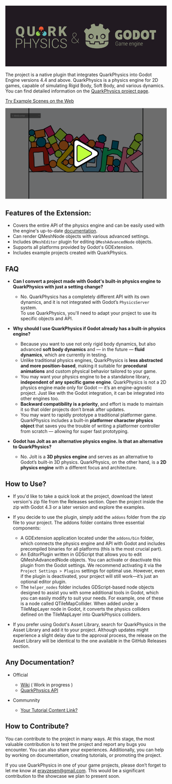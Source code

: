 ![](./images/project_logo.png)

The project is a native plugin that integrates QuarkPhysics into Godot Engine versions 4.4 and above.
QuarkPhysics is a physics engine for 2D games, capable of simulating Rigid Body, Soft Body, and various dynamics. You can find detailed information on the [QuarkPhysics project page](https://github.com/erayzesen/QuarkPhysics).

[Try Example Scenes on the Web](https://erayzesen.github.io/godot-quarkphysics-web-examples/)

[ ![Watch Examples](./images/examples_play.png) ](https://www.youtube.com/watch?v=KxsLLHMrB-Q)

## Features of the Extension:

* Covers the entire API of the physics engine and can be easily used with the engine's up-to-date [documentation](https://erayzesen.github.io/QuarkPhysics/documentation/).
* Can render QMeshNode objects with various advanced settings.
* Includes `QMeshEditor` plugin for editing `QMeshAdvancedNode` objects.
* Supports all platforms provided by Godot's GDExtension.
* Includes example projects created with QuarkPhysics.

## FAQ
* **Can I convert a project made with Godot's built-in physics engine to QuarkPhysics with just a setting change?**

  - No. QuarkPhysics has a completely different API with its own dynamics, and it is not integrated with Godot’s `PhysicsServer` system.  
To use QuarkPhysics, you'll need to adapt your project to use its specific objects and API.


* **Why should I use QuarkPhysics if Godot already has a built-in physics engine?**
  
  - Because you want to use not only rigid body dynamics, but also advanced **soft body dynamics** and — in the future — **fluid dynamics**, which are currently in testing.
  - Unlike traditional physics engines, QuarkPhysics is **less abstracted and more position-based**, making it suitable for **procedural animations** and custom physical behavior tailored to your game.
  - You may want your physics engine to be a standalone library, **independent of any specific game engine**. QuarkPhysics is not a 2D physics engine made only for Godot — it’s an engine-agnostic project. Just like with the Godot integration, it can be integrated into other engines too.
  - **Backward compatibility is a priority**, and effort is made to maintain it so that older projects don’t break after updates.
  - You may want to rapidly prototype a traditional platformer game. QuarkPhysics includes a built-in **platformer character physics object** that saves you the trouble of writing a platformer controller from scratch — allowing for super fast prototyping.


* **Godot has Jolt as an alternative physics engine. Is that an alternative to QuarkPhysics?**

  - No. Jolt is a **3D physics engine** and serves as an alternative to Godot’s built-in 3D physics.  QuarkPhysics, on the other hand, is a **2D physics engine** with a different focus and architecture.



## How to Use? 
- If you'd like to take a quick look at the project, download the latest version's zip file from the Releases section. Open the project inside the zip with Godot 4.3 or a later version and explore the examples.

- If you decide to use the plugin, simply add the `addons` folder from the zip file to your project. The addons folder contains three essential components:

  * A GDExtension application located under the `addons/bin` folder, which connects the physics engine and API with Godot and includes precompiled binaries for all platforms (this is the most crucial part).
  * An EditorPlugin written in GDScript that allows you to edit QMeshAdvancedNode objects. You can activate or deactivate this plugin from the Godot settings. We recommend activating it via the `Project Settings > Plugins` settings for optimal use. However, even if the plugin is deactivated, your project will still work—it’s just an optional editor plugin.
  * The `helper_nodes` folder includes GDScript-based node objects designed to assist you with some additional tools in Godot, which you can easily modify to suit your needs. For example, one of these is a node called QTileMapCollider. When added under a TileMapLayer node in Godot, it converts the physics colliders defined on the TileMapLayer into QuarkPhysics colliders.
  
- If you prefer using Godot's Asset Library, search for QuarkPhysics in the Asset Library and add it to your project. Although updates might experience a slight delay due to the approval process, the release on the Asset Library will be identical to the one available in the GitHub Releases section.

## Any Documentation? 
* Official 
   * [Wiki](https://github.com/erayzesen/godot-quarkphysics/wiki) ( Work in progress  )
   * [QuarkPhysics API](https://erayzesen.github.io/QuarkPhysics/documentation/)

* Communnity
  * [Your Tutorial Content Link? ](mailto:erayzesen@gmail.com)


## How to Contribute?
You can contribute to the project in many ways. At this stage, the most valuable contribution is to test the project and report any bugs you encounter. You can also share your experiences. Additionally, you can help by working on documentation, creating tutorials, or promoting the project.

If you use QuarkPhysics in one of your game projects, please don’t forget to let me know at erayzesen@gmail.com. This would be a significant contribution to the showcase we plan to present soon.







